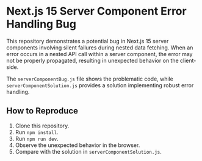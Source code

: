 # Next.js 15 Server Component Error Handling Bug

This repository demonstrates a potential bug in Next.js 15 server components involving silent failures during nested data fetching.  When an error occurs in a nested API call within a server component, the error may not be properly propagated, resulting in unexpected behavior on the client-side.

The `serverComponentBug.js` file shows the problematic code, while `serverComponentSolution.js` provides a solution implementing robust error handling.

## How to Reproduce

1. Clone this repository.
2. Run `npm install`.
3. Run `npm run dev`.
4. Observe the unexpected behavior in the browser.
5. Compare with the solution in `serverComponentSolution.js`.